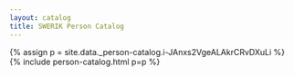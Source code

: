 ```yaml
---
layout: catalog
title: SWERIK Person Catalog
---
```

{% assign p = site.data._person-catalog.i-JAnxs2VgeALAkrCRvDXuLi %}
{% include person-catalog.html p=p %}

